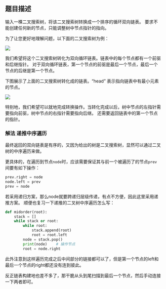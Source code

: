 ## 题目描述
输入一棵二叉搜索树，将该二叉搜索树转换成一个排序的循环双向链表。
要求不能创建任何新的节点，只能调整树中节点指针的指向。

为了让您更好地理解问题，以下面的二叉搜索树为例：

![](https://assets.leetcode.com/uploads/2018/10/12/bstdlloriginalbst.png)

我们希望将这个二叉搜索树转化为双向循环链表。链表中的每个节点都有一个前驱和后继指针。
对于双向循环链表，第一个节点的前驱是最后一个节点，最后一个节点的后继是第一个节点。

下图展示了上面的二叉搜索树转化成的链表。“head” 表示指向链表中有最小元素的节点。

![](https://assets.leetcode.com/uploads/2018/10/12/bstdllreturndll.png)

特别地，我们希望可以就地完成转换操作。当转化完成以后，树中节点的左指针需要指向前驱，树中节点的右指针需要指向后继。
还需要返回链表中的第一个节点的指针。

### 解法 递推中序遍历
最终返回的双向链表是有序的，又因为给出的树是二叉搜索树，显然可以通过二叉树的中序遍历来做。

更具体的，在遍历到节点`node`时，应该需要保证其与前一个被遍历了的节点`prev`间要有如下操作：
```python
prev.right = node
node.left = prev
prev = node
```
若采用递归方案，那么node就要跨递归层级传递，有点不方便，因此这里采用递推方案。
顺便也复习一下递推的二叉树中序遍历怎么写：

```python
def midorder(root):
    stack = []
    while stack or root:
        while root:
            stack.append(root)
            root = root.left
        node = stack.pop()
        print(node)    # 操作节点
        root = node.right 
```

此外注意到这样遍历完成之后中间部分的链接都可以了，但是第一个节点的left和最后一个节点的right都还没有连到彼此。

反正链表构建地也差不多了，那干脆从头到尾扫描到最后一个节点，然后手动连接一下两者即可。
